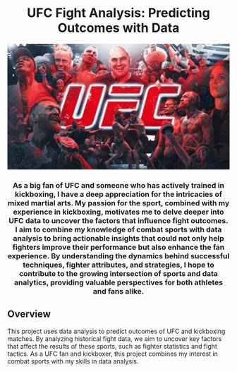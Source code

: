 
<h1 align="center">UFC Fight Analysis: Predicting Outcomes with Data
</h1>


<div align="center">
  <img src="UFC image.jpeg">
</div>

<h3 align="center">As a big fan of UFC and someone who has actively trained in kickboxing, I have a deep appreciation for the intricacies of mixed martial arts. My passion for the sport, combined with my experience in kickboxing, motivates me to delve deeper into UFC data to uncover the factors that influence fight outcomes. I aim to combine my knowledge of combat sports with data analysis to bring actionable insights that could not only help fighters improve their performance but also enhance the fan experience. By understanding the dynamics behind successful techniques, fighter attributes, and strategies, I hope to contribute to the growing intersection of sports and data analytics, providing valuable perspectives for both athletes and fans alike.
</h3>


## Overview

This project uses data analysis to predict outcomes of UFC and kickboxing matches. By analyzing historical fight data, we aim to uncover key factors that affect the results of these sports, such as fighter statistics and fight tactics. As a UFC fan and kickboxer, this project combines my interest in combat sports with my skills in data analysis.

